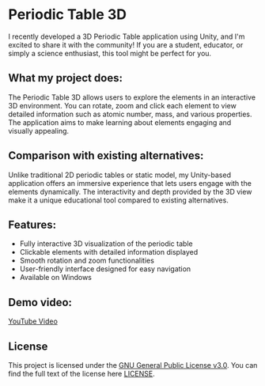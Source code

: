 # Periodic Table 3D

I recently developed a 3D Periodic Table application using Unity, and I'm excited to share it with the community! If you are a student, educator, or simply a science enthusiast, this tool might be perfect for you.

## What my project does:

The Periodic Table 3D allows users to explore the elements in an interactive 3D environment. You can rotate, zoom and click each element to view detailed information such as atomic number, mass, and various properties. The application aims to make learning about elements engaging and visually appealing.

## Comparison with existing alternatives:

Unlike traditional 2D periodic tables or static model, my Unity-based application offers an immersive experience that lets users engage with the elements dynamically. The interactivity and depth provided by the 3D view make it a unique educational tool compared to existing alternatives.

## Features:

* Fully interactive 3D visualization of the periodic table
* Clickable elements with detailed information displayed
* Smooth rotation and zoom functionalities
* User-friendly interface designed for easy navigation
* Available on Windows

## Demo video:
[YouTube Video](https://youtu.be/NiIifN4v_2w)

## License
This project is licensed under the [GNU General Public License v3.0](LICENSE). You can find the full text of the license here [LICENSE](LICENSE).
